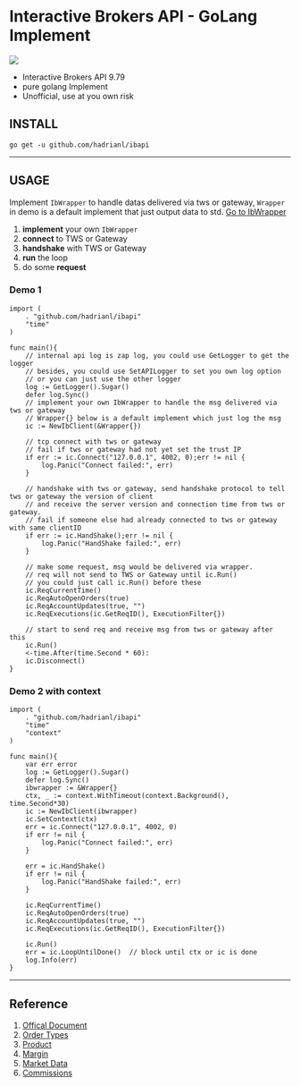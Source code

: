 # Interactive Brokers API - GoLang Implement

<img
style="display: block; margin: 0 auto;"
src="http://interactivebrokers.github.io/tws-api/nav_iblogo.png"
/>

* Interactive Brokers API 9.79
* pure golang Implement
* Unofficial, use at you own risk

## INSTALL

`go get -u github.com/hadrianl/ibapi`

---

## USAGE

Implement `IbWrapper` to handle datas delivered via tws or gateway, `Wrapper` in demo is a default implement that just output data to std.
[Go to IbWrapper](https://github.com/hadrianl/ibapi/blob/83846bf1194bbdc4f039c8c66033f717e015e9fc/wrapper.go#L11)

1. **implement** your own `IbWrapper`
2. **connect** to TWS or Gateway
3. **handshake** with TWS or Gateway
4. **run** the loop
5. do some **request**

### Demo 1

```golang
import (
    . "github.com/hadrianl/ibapi"
    "time"
)

func main(){
    // internal api log is zap log, you could use GetLogger to get the logger
    // besides, you could use SetAPILogger to set you own log option
    // or you can just use the other logger  
    log := GetLogger().Sugar()
    defer log.Sync()
    // implement your own IbWrapper to handle the msg delivered via tws or gateway
    // Wrapper{} below is a default implement which just log the msg 
    ic := NewIbClient(&Wrapper{})

    // tcp connect with tws or gateway
    // fail if tws or gateway had not yet set the trust IP
    if err := ic.Connect("127.0.0.1", 4002, 0);err != nil {
        log.Panic("Connect failed:", err)
    }

    // handshake with tws or gateway, send handshake protocol to tell tws or gateway the version of client
    // and receive the server version and connection time from tws or gateway.
    // fail if someone else had already connected to tws or gateway with same clientID
    if err := ic.HandShake();err != nil {
        log.Panic("HandShake failed:", err)
    }

    // make some request, msg would be delivered via wrapper.
    // req will not send to TWS or Gateway until ic.Run()
    // you could just call ic.Run() before these
    ic.ReqCurrentTime()
    ic.ReqAutoOpenOrders(true)
    ic.ReqAccountUpdates(true, "")
    ic.ReqExecutions(ic.GetReqID(), ExecutionFilter{})

    // start to send req and receive msg from tws or gateway after this
    ic.Run()
    <-time.After(time.Second * 60):
    ic.Disconnect()
}

```

### Demo 2 with context

```golang
import (
    . "github.com/hadrianl/ibapi"
    "time"
    "context"
)

func main(){
    var err error
    log := GetLogger().Sugar()
    defer log.Sync()
    ibwrapper := &Wrapper{}
    ctx, _ := context.WithTimeout(context.Background(), time.Second*30)
    ic := NewIbClient(ibwrapper)
    ic.SetContext(ctx)
    err = ic.Connect("127.0.0.1", 4002, 0)
    if err != nil {
        log.Panic("Connect failed:", err)
    }

    err = ic.HandShake()
    if err != nil {
        log.Panic("HandShake failed:", err)
    }

    ic.ReqCurrentTime()
    ic.ReqAutoOpenOrders(true)
    ic.ReqAccountUpdates(true, "")
    ic.ReqExecutions(ic.GetReqID(), ExecutionFilter{})

    ic.Run()
    err = ic.LoopUntilDone()  // block until ctx or ic is done
    log.Info(err)
}

```

---

## Reference

1. [Offical Document](https://interactivebrokers.github.io/tws-api/)
2. [Order Types](https://www.interactivebrokers.com/en/index.php?f=4985)
3. [Product](https://www.interactivebrokers.com/en/index.php?f=4599)
4. [Margin](https://www.interactivebrokers.com/en/index.php?f=24176)
5. [Market Data](https://www.interactivebrokers.com/en/index.php?f=14193)
6. [Commissions](https://www.interactivebrokers.com/en/index.php?f=1590)
